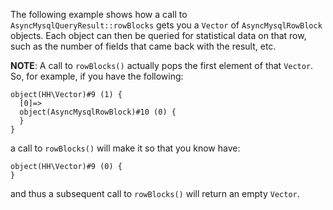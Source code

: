 The following example shows how a call to `AsyncMysqlQueryResult::rowBlocks` gets you a `Vector` of `AsyncMysqlRowBlock` objects. Each object can then be queried for statistical data on that row, such as the number of fields that came back with the result, etc.

**NOTE**: A call to `rowBlocks()` actually pops the first element of that `Vector`. So, for example, if you have the following:

```
object(HH\Vector)#9 (1) {
  [0]=>
  object(AsyncMysqlRowBlock)#10 (0) {
  }
}
```

a call to `rowBlocks()` will make it so that you know have:

```
object(HH\Vector)#9 (0) {
}
```

and thus a subsequent call to `rowBlocks()` will return an empty `Vector`.
